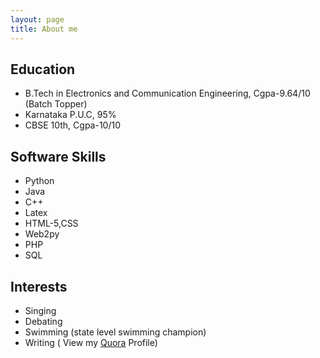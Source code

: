 ```yaml
---
layout: page
title: About me
---
```

<h2>Education</h2>


- B.Tech in Electronics and Communication Engineering, Cgpa-9.64/10 (Batch Topper)
- Karnataka P.U.C, 95% 
- CBSE 10th, Cgpa-10/10

  



<h2>Software Skills</h2>

- Python
- Java
- C++
- Latex
- HTML-5,CSS
- Web2py
- PHP
- SQL


<h2>Interests</h2>

- Singing
- Debating
- Swimming (state level swimming champion)
- Writing ( View my <a href="https://www.quora.com/profile/Aishwarya-N-Reganti">Quora</a> Profile)


